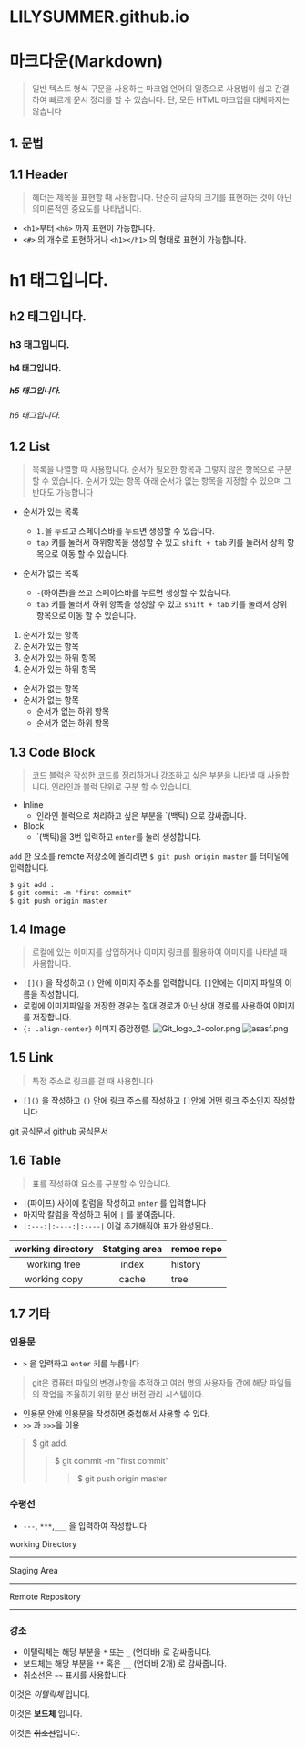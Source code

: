 # LILYSUMMER.github.io

# 마크다운(Markdown)

> 일반 텍스트 형식 구문을 사용하는 마크업 언어의 일종으로 사용법이 쉽고 간결하여 빠르게 문서 정리를 할 수 있습니다. 단, 모든 HTML 마크업을 대체하지는 않습니다

## 1. 문법

## 1.1 Header

> 헤더는 제목을 표현할 때 사용합니다. 단순히 글자의 크기를 표현하는 것이 아닌 의미론적인 중요도를 나타냅니다. 
* `<h1>`부터 `<h6>` 까지 표현이 가능합니다. 
* `<#>` 의  개수로 표현하거나 `<h1></h1>` 의 형태로 표현이 가능합니다.

# h1 태그입니다.
## h2 태그입니다.
### h3 태그입니다.
#### h4 태그입니다.
##### h5 태그입니다. 
###### h6 태그입니다.
  
## 1.2 List
> 목록을 나열할 때 사용합니다. 순서가 필요한 항목과 그렇지 않은 항목으로 구분할 수 있습니다. 순서가 있는 항목 아래 순서가 없는 항목을 지정할 수 있으며 그 반대도 가능합니다 

* 순서가 있는 목록
  - `1.`을 누르고 스페이스바를 누르면 생성할 수 있습니다. 
  - `tap` 키를 눌러서 하위항목을 생성할 수 있고 `shift + tab` 키를 눌러서 상위 항목으로 이동 할 수 있습니다. 

* 순서가 없는 목록 
  - `-`(하이픈)을 쓰고 스페이스바를 누르면 생성할 수 있습니다.
  - `tab` 키를 눌러서 하위 항목을 생성할 수 있고 `shift + tab` 키를 눌러서 상위 항목으로 이동 할 수 있습니다. 

1. 순서가 있는 항목 
2. 순서가 있는 항목  
  1. 순서가 있는 하위 항목
  2. 순서가 있는 하위 항목
  
* 순서가 없는 항목
* 순서가 없는 항목 
  * 순서가 없는 하위 항목
  * 순서가 없는 하위 항목

## 1.3 Code Block
> 코드 블럭은 작성한 코드를 정리하거나 강조하고 싶은 부분을 나타낼 때 사용합니다. 인라인과 블럭 단위로 구분 할 수 있습니다. 

* Inline 
  * 인라인 블럭으로 처리하고 싶은 부분을 `(백틱) 으로 감싸줍니다.
* Block 
  * `(백틱)을 3번 입력하고 ```enter```를 눌러 생성합니다.

`add` 한 요소를 remote 저장소에 올리려면 `$ git push origin master` 를 터미널에 입력합니다. 

```
$ git add .
$ git commit -m "first commit"
$ git push origin master
```

## 1.4 Image

> 로컬에 있는 이미지를 삽입하거나 이미지 링크를 활용하여 이미지를 나타낼 때 사용합니다.

* `![]()` 을 작성하고 `()` 안에 이미지 주소를 입력합니다. `[]`안에는 이미지 파일의 이름을 작성합니다.
* 로컬에 이미지파일을 저장한 경우는 절대 경로가 아닌 상대 경로를 사용하여 이미지를 저장합니다.
* `{: .align-center}` 이미지 중앙정렬.
![Git_logo_2-color.png](https://image.librewiki.net/1/1d/Git_logo_2-color.png) ![asasf.png](https://media.vlpt.us/images/cyongchoi/post/9f4a8b71-bdf4-4266-b25c-40fc5e29d761/asasf.png)

## 1.5 Link

> 특정 주소로 링크를 걸 때 사용합니다 

* `[]()` 을 작성하고 `()` 안에 링크 주소를 작성하고 `[]`안에 어떤 링크 주소인지 작성합니다

[git 공식문서](https://git-scm.com/doc)
[github 공식문서](https://github.com/)

## 1.6 Table 
> 표를 작성하여 요소를 구분할 수 있습니다.

* `|`(파이프) 사이에 칼럼을 작성하고 `enter` 를 입력합니다 
* 마지막 칼럼을 작성하고 뒤에 `|` 를 붙여줍니다.
* `|:---:|:----:|:----|` 이걸 추가해줘야 표가 완성된다..

| working directory | Statging area | remoe repo |
|:---:|:----:|:----|
| working tree | index | history |
| working copy | cache | tree |


## 1.7 기타 
### 인용문 
* `>` 을 입력하고 `enter` 키를 누릅니다
> git은 컴퓨터 파일의 변경사항을 추적하고 여러 명의 사용자들 간에 해당 파일들의 작업을 조율하기 위한 분산 버전 관리 시스템이다. 

* 인용문 안에 인용문을 작성하면 중첩해서 사용할 수 있다. 
* `>>` 과 `>>>`을 이용

> $ git add.
>> $ git commit -m "first commit"
>>> $ git push origin master

### 수평선
* `---`, `***`,`___` 을 입력하여 작성합니다

working Directory
___
Staging Area
___
Remote Repository
___

### 강조
* 이탤릭체는 해당 부분을 `*` 또는 `_` (언더바) 로 감싸줍니다. 
* 보드체는 해당 부분을 `**` 혹은 `__` (언더바 2개) 로 감싸줍니다. 
* 취소선은 `~~` 표시를 사용합니다.

이것은 *이텔릭체* 입니다.

이것은 **보드체** 입니다.

이것은 ~~취소선~~입니다.

